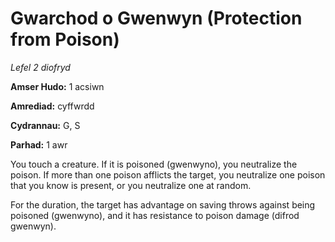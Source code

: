 # Gwarchod o Gwenwyn (Protection from Poison)

*Lefel 2 diofryd*

**Amser Hudo:** 1 acsiwn

**Amrediad:** cyffwrdd

**Cydrannau:** G, S

**Parhad:** 1 awr

You touch a creature. If it is poisoned (gwenwyno), you neutralize the poison. If more than one poison afflicts the target, you neutralize one poison that you know is present, or you neutralize one at random.

For the duration, the target has advantage on saving throws against being poisoned (gwenwyno), and it has resistance to poison damage (difrod gwenwyn).